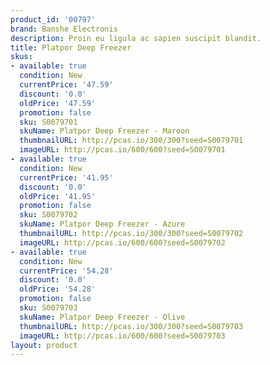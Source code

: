 ```yaml
---
product_id: '00797'
brand: Banshe Electronis
description: Proin eu ligula ac sapien suscipit blandit.
title: Platpor Deep Freezer
skus:
- available: true
  condition: New
  currentPrice: '47.59'
  discount: '0.0'
  oldPrice: '47.59'
  promotion: false
  sku: S0079701
  skuName: Platpor Deep Freezer - Maroon
  thumbnailURL: http://pcas.io/300/300?seed=S0079701
  imageURL: http://pcas.io/600/600?seed=S0079701
- available: true
  condition: New
  currentPrice: '41.95'
  discount: '0.0'
  oldPrice: '41.95'
  promotion: false
  sku: S0079702
  skuName: Platpor Deep Freezer - Azure
  thumbnailURL: http://pcas.io/300/300?seed=S0079702
  imageURL: http://pcas.io/600/600?seed=S0079702
- available: true
  condition: New
  currentPrice: '54.28'
  discount: '0.0'
  oldPrice: '54.28'
  promotion: false
  sku: S0079703
  skuName: Platpor Deep Freezer - Olive
  thumbnailURL: http://pcas.io/300/300?seed=S0079703
  imageURL: http://pcas.io/600/600?seed=S0079703
layout: product
---
```

